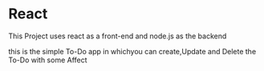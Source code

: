 # React

This Project uses react as a front-end and node.js as the backend 

this is the simple To-Do app in whichyou can create,Update and Delete the To-Do with some Affect
